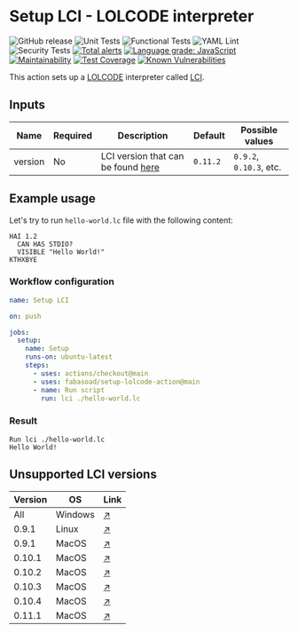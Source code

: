 # Setup LCI - LOLCODE interpreter

![GitHub release](https://img.shields.io/github/v/release/fabasoad/setup-lolcode-action?include_prereleases) ![Unit Tests](https://github.com/fabasoad/setup-lolcode-action/workflows/Unit%20Tests/badge.svg) ![Functional Tests](https://github.com/fabasoad/setup-lolcode-action/workflows/Functional%20Tests/badge.svg) ![YAML Lint](https://github.com/fabasoad/setup-lolcode-action/workflows/YAML%20Lint/badge.svg) ![Security Tests](https://github.com/fabasoad/setup-lolcode-action/workflows/Security%20Tests/badge.svg) [![Total alerts](https://img.shields.io/lgtm/alerts/g/fabasoad/setup-lolcode-action.svg?logo=lgtm&logoWidth=18)](https://lgtm.com/projects/g/fabasoad/setup-lolcode-action/alerts/) [![Language grade: JavaScript](https://img.shields.io/lgtm/grade/javascript/g/fabasoad/setup-lolcode-action.svg?logo=lgtm&logoWidth=18)](https://lgtm.com/projects/g/fabasoad/setup-lolcode-action/context:javascript) [![Maintainability](https://api.codeclimate.com/v1/badges/7c26e57f2c17d638150d/maintainability)](https://codeclimate.com/github/fabasoad/setup-lolcode-action/maintainability) [![Test Coverage](https://api.codeclimate.com/v1/badges/7c26e57f2c17d638150d/test_coverage)](https://codeclimate.com/github/fabasoad/setup-lolcode-action/test_coverage) [![Known Vulnerabilities](https://snyk.io/test/github/fabasoad/setup-lolcode-action/badge.svg?targetFile=package.json)](https://snyk.io/test/github/fabasoad/setup-lolcode-action?targetFile=package.json)

This action sets up a [LOLCODE](http://www.lolcode.org/) interpreter called [LCI](https://github.com/justinmeza/lci).

## Inputs

| Name    | Required | Description                                                                  | Default  | Possible values         |
|---------|----------|------------------------------------------------------------------------------|----------|-------------------------|
| version | No       | LCI version that can be found [here](https://github.com/justinmeza/lci/tags) | `0.11.2` | `0.9.2`, `0.10.3`, etc. |

## Example usage

Let's try to run `hello-world.lc` file with the following content:

```cobol
HAI 1.2
  CAN HAS STDIO?
  VISIBLE "Hello World!"
KTHXBYE
```

### Workflow configuration

```yaml
name: Setup LCI

on: push

jobs:
  setup:
    name: Setup
    runs-on: ubuntu-latest
    steps:
      - uses: actions/checkout@main
      - uses: fabasoad/setup-lolcode-action@main
      - name: Run script
        run: lci ./hello-world.lc
```

### Result

```shell
Run lci ./hello-world.lc
Hello World!
```

## Unsupported LCI versions

| Version | OS      | Link                                                                                |
|---------|---------|-------------------------------------------------------------------------------------|
| All     | Windows | [&#x2197;](https://github.com/justinmeza/lci/issues/44)                             |
| 0.9.1   | Linux   | [&#x2197;](https://github.com/fabasoad/setup-lolcode-action/actions/runs/389983860) |
| 0.9.1   | MacOS   | [&#x2197;](https://github.com/fabasoad/setup-lolcode-action/actions/runs/389997992) |
| 0.10.1  | MacOS   | [&#x2197;](https://github.com/fabasoad/setup-lolcode-action/actions/runs/389991819) |
| 0.10.2  | MacOS   | [&#x2197;](https://github.com/fabasoad/setup-lolcode-action/actions/runs/390000387) |
| 0.10.3  | MacOS   | [&#x2197;](https://github.com/fabasoad/setup-lolcode-action/actions/runs/390006821) |
| 0.10.4  | MacOS   | [&#x2197;](https://github.com/fabasoad/setup-lolcode-action/actions/runs/390009999) |
| 0.11.1  | MacOS   | [&#x2197;](https://github.com/fabasoad/setup-lolcode-action/actions/runs/390014038) |
